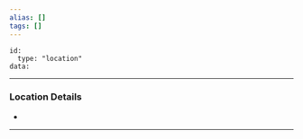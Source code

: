 ```yaml
---
alias: []
tags: []
---
```


```RpgManager4
id: 
  type: "location"
data: 
```
---
### Location Details
 - 

---
